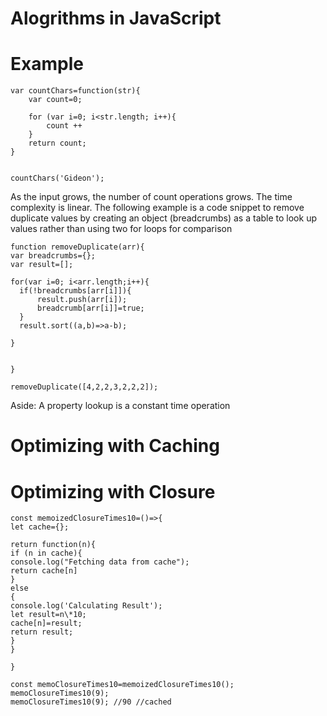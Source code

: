 # Alogrithms in JavaScript

# Example

```
var countChars=function(str){
    var count=0;

    for (var i=0; i<str.length; i++){
        count ++
    }
    return count;
}


countChars('Gideon');
```

  As the input grows, the number of count operations grows.
  The time complexity is linear.
  The following example is a code snippet to remove duplicate values by creating an object (breadcrumbs) as a table to look up values
  rather than using two for loops for comparison

```
function removeDuplicate(arr){
var breadcrumbs={};
var result=[];

for(var i=0; i<arr.length;i++){
  if(!breadcrumbs[arr[i]]){
      result.push(arr[i]);
      breadcrumb[arr[i]]=true;
  }
  result.sort((a,b)=>a-b);

}


}

removeDuplicate([4,2,2,3,2,2,2]);

```

Aside: A property lookup is a constant time operation

# Optimizing with Caching 
# Optimizing with Closure

```
const memoizedClosureTimes10=()=>{
let cache={};

return function(n){
if (n in cache){
console.log("Fetching data from cache");
return cache[n]
}
else
{
console.log('Calculating Result');
let result=n\*10;
cache[n]=result;
return result;
}
}

}

const memoClosureTimes10=memoizedClosureTimes10();
memoClosureTimes10(9);
memoClosureTimes10(9); //90 //cached
```




